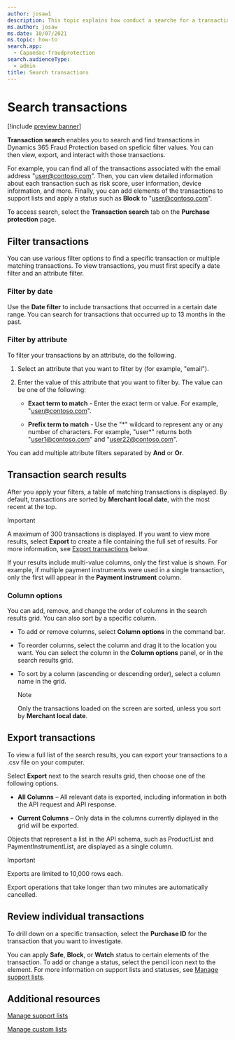 ```yaml
---
author: josaw1
description: This topic explains how conduct a searche for a transaction in Microsoft Dynamics 365 Fraud Protection and how you can use the search results.
ms.author: josaw
ms.date: 10/07/2021
ms.topic: how-to
search.app: 
  - Capaedac-fraudprotection
search.audienceType:
  - admin
title: Search transactions
---
```


# Search transactions

[!include [preview banner](includes/preview-banner.md)]

**Transaction search** enables you to search and find transactions in Dynamics 365 Fraud Protection based on speficic filter values. You can then view, export, and interact with those transactions. 

For example, you can find all of the transactions associated with the email address "user@contoso.com". Then, you can view detailed information about each transaction such as risk score, user information, device information, and more. Finally, you can add elements of the transactions to support lists and apply a status such as **Block** to "user@contoso.com".

To access search, select the **Transaction search** tab on the **Purchase protection** page.

## Filter transactions

You can use various filter options to find a specific transaction or multiple matching transactions. To view transactions, you must first specify a date filter and an attribute filter. 

### Filter by date

Use the **Date filter** to include transactions that occurred in a certain date range. You can search for transactions that occurred up to 13 months in the past. 

### Filter by attribute

To filter your transactions by an attribute, do the following. 

1. Select an attribute that you want to filter by (for example, "email").

1. Enter the value of this attribute that you want to filter by. The value can be one of the following: 

    - **Exact term to match** - Enter the exact term or value. For example, "user@contoso.com".

    - **Prefix term to match** - Use the "\*" wildcard to represent any or any number of characters. For example, "user\*" returns both "user1@contoso.com" and "user22@contoso.com". 

You can add multiple attribute filters separated by **And** or **Or**.

## Transaction search results

After you apply your filters, a table of matching transactions is displayed. By default, transactions are sorted by **Merchant local date**, with the most recent at the top. 

>[!IMPORTANT]
>A maximum of 300 transactions is displayed. If you want to view more results, select **Export** to create a file containing the full set of results. For more information, see [Export transactions](search.md#export-transactions) below.
>
>If your results include multi-value columns, only the first value is shown. For example, if multiple payment instruments were used in a single transaction, only the first will appear in the **Payment instrument** column.  

### Column options

You can add, remove, and change the order of columns in the search results grid. You can also sort by a specific column.

- To add or remove columns, select **Column options** in the command bar. 

- To reorder columns, select the column and drag it to the location you want. You can select the column in the **Column options** panel, or in the search results grid. 

- To sort by a column (ascending or descending order), select a column name in the grid. 
  >[!NOTE]
  >Only the transactions loaded on the screen are sorted, unless you sort by **Merchant local date**. 

## Export transactions

To view a full list of the search results, you can export your transactions to a .csv file on your computer. 

Select **Export** next to the search results grid, then choose one of the following options.

- **All Columns** – All relevant data is exported, including information in both the API request and API response. 

- **Current Columns** – Only data in the columns currently diplayed in the grid will be exported. 

Objects that represent a list in the API schema, such as ProductList and PaymentInstrumentList, are displayed as a single column. 

>[!IMPORTANT]
>Exports are limited to 10,000 rows each. 
>
>Export operations that take longer than two minutes are automatically cancelled. 


## Review individual transactions

To drill down on a specific transaction, select the **Purchase ID** for the transaction that you want to investigate.

You can apply **Safe**, **Block**, or **Watch** status to certain elements of the transaction. To add or change a status, select the pencil icon next to the element. For more information on support lists and statuses, see [Manage support lists](manage-support-lists.md).

## Additional resources

[Manage support lists](manage-support-lists.md)

[Manage custom lists](lists.md)
